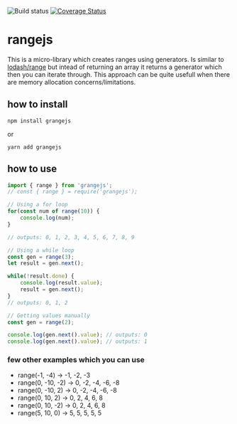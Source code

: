 ![Build status](https://travis-ci.org/mquintal/rangejs.svg?branch=main)
[![Coverage Status](https://coveralls.io/repos/github/mquintal/rangejs/badge.svg?branch=main)](https://coveralls.io/github/mquintal/rangejs?branch=main)

# rangejs
This is a micro-library which creates ranges using generators. Is similar to [lodash/range](https://lodash.com/docs/4.17.15#range) but intead of returning an array it returns a generator which then you can iterate through. This approach can be quite usefull when there are memory allocation concerns/limitations.

## how to install

`npm install grangejs`

or 

`yarn add grangejs`

## how to use

```js
import { range } from 'grangejs';
// const { range } = require('grangejs'); 

// Using a for loop
for(const num of range(10)) {
    console.log(num);
}

// outputs: 0, 1, 2, 3, 4, 5, 6, 7, 8, 9

// Using a while loop
const gen = range(3);
let result = gen.next();

while(!result.done) {
    console.log(result.value);
    result = gen.next();
}
// outputs: 0, 1, 2

// Getting values manually
const gen = range(2);

console.log(gen.next().value); // outputs: 0
console.log(gen.next().value); // outputs: 1

```

### few other examples which you can use
- range(-1, -4) -> -1, -2, -3
- range(0, -10, -2) -> 0, -2, -4, -6, -8
- range(0, -10, 2) -> 0, -2, -4, -6, -8
- range(0, 10, 2) -> 0, 2, 4, 6, 8
- range(0, 10, -2) -> 0, 2, 4, 6, 8
- range(5, 10, 0) -> 5, 5, 5, 5, 5


